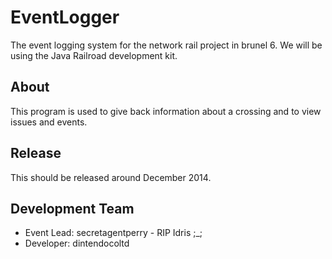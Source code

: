 EventLogger
===========

The event logging system for the network rail project in brunel 6. We will be using the Java Railroad development kit.

About
-----
This program is used to give back information about a crossing and to view issues and events.

Release
-------
This should be released around December 2014.

Development Team
----------------
* Event Lead: secretagentperry - RIP Idris ;_;
* Developer: dintendocoltd

